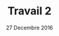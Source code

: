 ---
layout: travail
title: Travail 2
date: 27 Decembre 2016
etudiants: Alison Lecuyer 
level: 1
ipm: 2
io: 3
gl: 1
link: 
sujet: "PolyQuiz : Quiz pour population vieillissante"
tags: []
---